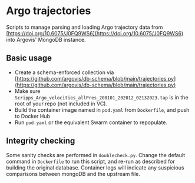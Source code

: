 # Argo trajectories

Scripts to manage parsing and loading Argo trajectory data from [https://doi.org/10.6075/J0FQ9WS6](https://doi.org/10.6075/J0FQ9WS6) into Argovis' MongoDB instance.

## Basic usage

 - Create a schema-enforced collection via [https://github.com/argovis/db-schema/blob/main/trajectories.py](https://github.com/argovis/db-schema/blob/main/trajectories.py)
 - Make sure `Scripps_Argo_velocities_allPres_200101_202012_02132023.tap` is in the root of your repo (not included in VC).
 - Build the container image named in `pod.yaml` from `Dockerfile`, and push to Docker Hub
 - Run `pod.yaml` or the equivalent Swarm container to repopulate.

## Integrity checking

Some sanity checks are performed in `doublecheck.py`. Change the default command in `Dockerfile` to run this script, and re-run as described for building the original database. Container logs will indicate any suspicious comparisons between mongoDB and the upstream file.
